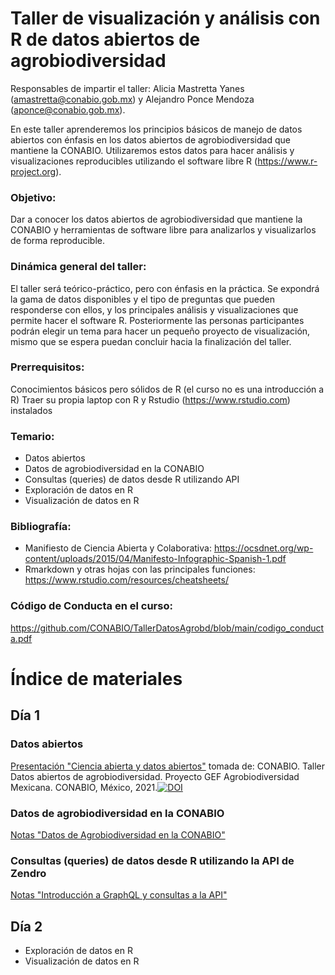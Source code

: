 # Taller de visualización y análisis con R de datos abiertos de agrobiodiversidad

Responsables de impartir el taller: Alicia Mastretta Yanes (amastretta@conabio.gob.mx) y Alejandro Ponce Mendoza (aponce@conabio.gob.mx).

En este taller aprenderemos los principios básicos de manejo de datos abiertos con énfasis en los datos abiertos de agrobiodiversidad que mantiene la CONABIO. Utilizaremos estos datos para hacer análisis y visualizaciones reproducibles utilizando el software libre R (https://www.r-project.org).

### Objetivo:
Dar a conocer los datos abiertos de agrobiodiversidad que mantiene la CONABIO y herramientas de software libre para analizarlos y visualizarlos de forma reproducible.

### Dinámica general del taller:
El taller será teórico-práctico, pero con énfasis en la práctica. Se expondrá la gama de datos disponibles y el tipo de preguntas que pueden responderse con ellos, y los principales análisis y visualizaciones que permite hacer el software R. Posteriormente las personas participantes podrán elegir un tema para hacer un pequeño proyecto de visualización, mismo que se espera puedan concluir hacia la finalización del taller.

### Prerrequisitos: 
Conocimientos básicos pero sólidos de R (el curso no es una introducción a R)
Traer su propia laptop con R y Rstudio (https://www.rstudio.com) instalados

### Temario:
*	Datos abiertos
*	Datos de agrobiodiversidad en la CONABIO 
*	Consultas (queries) de datos desde R utilizando API
*	Exploración de datos en R
*	Visualización de datos en R

### Bibliografía:
* Manifiesto de Ciencia Abierta y Colaborativa: https://ocsdnet.org/wp-content/uploads/2015/04/Manifesto-Infographic-Spanish-1.pdf
* Rmarkdown y otras hojas con las principales funciones: https://www.rstudio.com/resources/cheatsheets/  

### Código de Conducta en el curso:
https://github.com/CONABIO/TallerDatosAgrobd/blob/main/codigo_conducta.pdf 


# Índice de materiales

## Día 1


### Datos abiertos

[Presentación "Ciencia abierta y datos abiertos"](https://zenodo.org/record/6640644/files/Taller%20-%20D%C3%ADa%201.pdf?download=1) tomada de: CONABIO. Taller Datos abiertos de agrobiodiversidad. Proyecto GEF Agrobiodiversidad Mexicana. CONABIO, México, 2021.[![DOI](https://zenodo.org/badge/DOI/10.5281/zenodo.6640644.svg)](https://doi.org/10.5281/zenodo.6640644)

### Datos de agrobiodiversidad en la CONABIO 

[Notas "Datos de Agrobiodiversidad en la CONABIO"](day_1/datos_agrobiodiversidad_conabio.md)


### Consultas (queries) de datos desde R utilizando la API de Zendro

[Notas "Introducción a GraphQL y consultas a la API"](day_1/GraphQL_intro.md)



## Día 2
*	Exploración de datos en R
*	Visualización de datos en R